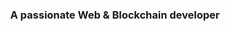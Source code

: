 <h3 align="center">A passionate Web & Blockchain developer</h3>

<!-- <p align="left"> <img src="https://komarev.com/ghpvc/?username=qualifyDev&label=Profile%20views&color=0e75b6&style=flat" alt="qualifyDev" /> </p> -->

<!-- <h3 align="center">Connect with me: ad.hjb.gidshd@gmail.com</h3> -->
<!-- <h3 align="center">Telegram: @xnode52</h3> -->
<!-- <h3 align="center">Discord: shibra#3185</h3> -->

